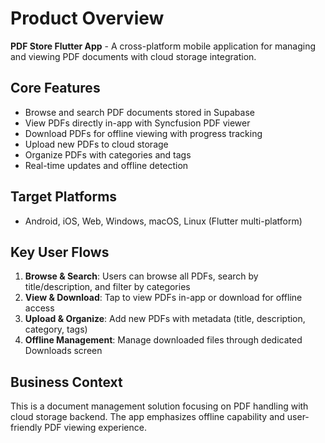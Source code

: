 # Product Overview

**PDF Store Flutter App** - A cross-platform mobile application for managing and viewing PDF documents with cloud storage integration.

## Core Features
- Browse and search PDF documents stored in Supabase
- View PDFs directly in-app with Syncfusion PDF viewer
- Download PDFs for offline viewing with progress tracking
- Upload new PDFs to cloud storage
- Organize PDFs with categories and tags
- Real-time updates and offline detection

## Target Platforms
- Android, iOS, Web, Windows, macOS, Linux (Flutter multi-platform)

## Key User Flows
1. **Browse & Search**: Users can browse all PDFs, search by title/description, and filter by categories
2. **View & Download**: Tap to view PDFs in-app or download for offline access
3. **Upload & Organize**: Add new PDFs with metadata (title, description, category, tags)
4. **Offline Management**: Manage downloaded files through dedicated Downloads screen

## Business Context
This is a document management solution focusing on PDF handling with cloud storage backend. The app emphasizes offline capability and user-friendly PDF viewing experience.